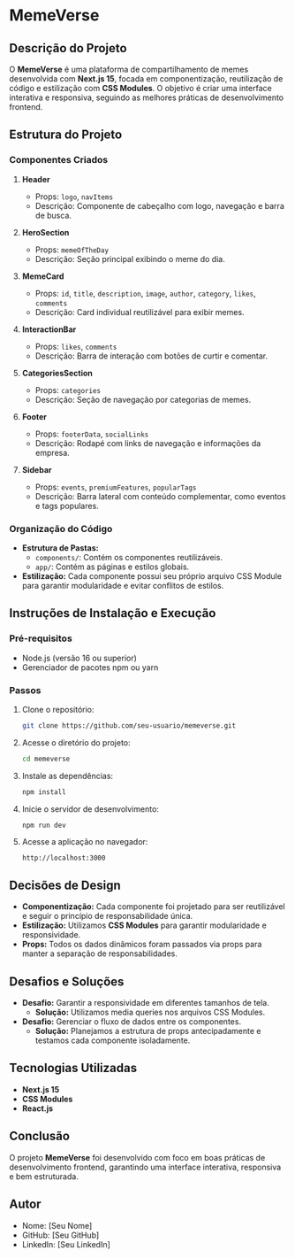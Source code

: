 # MemeVerse  

## Descrição do Projeto  
O **MemeVerse** é uma plataforma de compartilhamento de memes desenvolvida com **Next.js 15**, focada em componentização, reutilização de código e estilização com **CSS Modules**. O objetivo é criar uma interface interativa e responsiva, seguindo as melhores práticas de desenvolvimento frontend.  

## Estrutura do Projeto  

### Componentes Criados  
1. **Header**  
    - Props: `logo`, `navItems`  
    - Descrição: Componente de cabeçalho com logo, navegação e barra de busca.  

2. **HeroSection**  
    - Props: `memeOfTheDay`  
    - Descrição: Seção principal exibindo o meme do dia.  

3. **MemeCard**  
    - Props: `id`, `title`, `description`, `image`, `author`, `category`, `likes`, `comments`  
    - Descrição: Card individual reutilizável para exibir memes.  

4. **InteractionBar**  
    - Props: `likes`, `comments`  
    - Descrição: Barra de interação com botões de curtir e comentar.  

5. **CategoriesSection**  
    - Props: `categories`  
    - Descrição: Seção de navegação por categorias de memes.  

6. **Footer**  
    - Props: `footerData`, `socialLinks`  
    - Descrição: Rodapé com links de navegação e informações da empresa.  

7. **Sidebar**  
    - Props: `events`, `premiumFeatures`, `popularTags`  
    - Descrição: Barra lateral com conteúdo complementar, como eventos e tags populares.  

### Organização do Código  
- **Estrutura de Pastas:**  
  - `components/`: Contém os componentes reutilizáveis.  
  - `app/`: Contém as páginas e estilos globais.  
- **Estilização:** Cada componente possui seu próprio arquivo CSS Module para garantir modularidade e evitar conflitos de estilos.  

## Instruções de Instalação e Execução  

### Pré-requisitos  
- Node.js (versão 16 ou superior)  
- Gerenciador de pacotes npm ou yarn  

### Passos  
1. Clone o repositório:  
    ```bash  
    git clone https://github.com/seu-usuario/memeverse.git  
    ```  
2. Acesse o diretório do projeto:  
    ```bash  
    cd memeverse  
    ```  
3. Instale as dependências:  
    ```bash  
    npm install  
    ```  
4. Inicie o servidor de desenvolvimento:  
    ```bash  
    npm run dev  
    ```  
5. Acesse a aplicação no navegador:  
    ```
    http://localhost:3000  
    ```  

## Decisões de Design  
- **Componentização:** Cada componente foi projetado para ser reutilizável e seguir o princípio de responsabilidade única.  
- **Estilização:** Utilizamos **CSS Modules** para garantir modularidade e responsividade.  
- **Props:** Todos os dados dinâmicos foram passados via props para manter a separação de responsabilidades.  

## Desafios e Soluções  
- **Desafio:** Garantir a responsividade em diferentes tamanhos de tela.  
  - **Solução:** Utilizamos media queries nos arquivos CSS Modules.  
- **Desafio:** Gerenciar o fluxo de dados entre os componentes.  
  - **Solução:** Planejamos a estrutura de props antecipadamente e testamos cada componente isoladamente.  

## Tecnologias Utilizadas  
- **Next.js 15**  
- **CSS Modules**  
- **React.js**  

## Conclusão  
O projeto **MemeVerse** foi desenvolvido com foco em boas práticas de desenvolvimento frontend, garantindo uma interface interativa, responsiva e bem estruturada.  

## Autor  
- Nome: [Seu Nome]  
- GitHub: [Seu GitHub]  
- LinkedIn: [Seu LinkedIn]  
